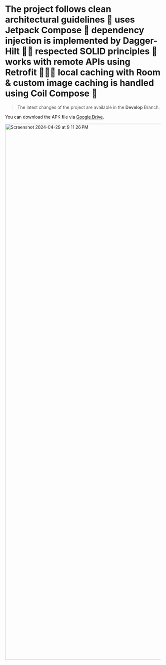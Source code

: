 # The project follows clean architectural guidelines 🧼 uses Jetpack Compose 🌈 dependency injection is implemented by Dagger-Hilt 🥷🏼 respected SOLID principles 🚧 works with remote APIs using Retrofit 👨🏼‍💻 local caching with Room & custom image caching is handled using Coil Compose 🍄

 > The latest changes of the project are available in the **Develop** Branch.

You can download the APK file via [Google Drive](https://drive.google.com/file/d/1-KtQGMDp67jaPs-YjU39_gO42LqnL0O1/view?usp=sharing).

<img width="1728" alt="Screenshot 2024-04-29 at 9 11 26 PM" src="https://github.com/RadmanHayati/cafebazar/assets/72970748/7fdd3336-6393-4de0-951b-8bae04615c29">
